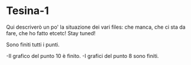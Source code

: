 # Tesina-1

Qui descriverò un po' la situazione dei vari files: che manca, che ci sta da fare, che ho fatto etcetc! Stay tuned!

Sono finiti tutti i punti.

-Il grafico del punto 10 è finito.
-I grafici del punto 8 sono finiti.
